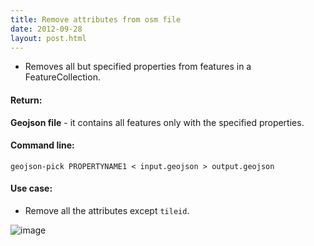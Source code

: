 ```yaml
---
title: Remove attributes from osm file
date: 2012-09-28
layout: post.html
---
```


- Removes all but specified properties from features in a FeatureCollection.

#### Return:

**Geojson file** - it contains all features only with the specified properties.

#### Command line:

```geojson-pick PROPERTYNAME1 < input.geojson > output.geojson```

#### Use case:

- Remove all the attributes except `tileid`.

![image](https://user-images.githubusercontent.com/19536044/47043335-00c1ed00-d153-11e8-9e38-20c8b4830184.png)
